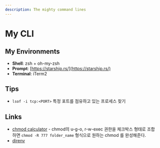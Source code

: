 ```yaml
---
description: The mighty command lines
---
```


# My CLI

## My Environments

* **Shell**: zsh + oh-my-zsh
* **Prompt**: [https://starship.rs/](https://starship.rs/)
* **Terminal**: iTerm2

## Tips

* `lsof -i tcp:<PORT>` 특정 포트를 점유하고 있는 프로세스 찾기

## Links

* [chmod calculator](https://chmodcommand.com/) - chmod의 u-g-o, r-w-exec 권한을 체크박스 형태로 조합하면 `chmod -R 777 folder_name` 형식으로 원하는 chmod 를 완성해준다.
* [direnv](https://direnv.net/)

